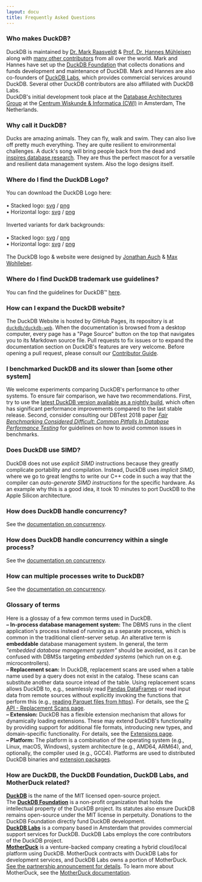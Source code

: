 ```yaml
---
layout: docu
title: Frequently Asked Questions
---
```



### Who makes DuckDB?

DuckDB is maintained by [Dr. Mark Raasveldt](https://mytherin.github.io) & [Prof. Dr. Hannes Mühleisen](https://hannes.muehleisen.org) along with [many other contributors](https://github.com/duckdb/duckdb/graphs/contributors) from all over the world. Mark and Hannes have set up the [DuckDB Foundation](https://duckdb.org/foundation/) that collects donations and funds development and maintenance of DuckDB. Mark and Hannes are also co-founders of [DuckDB Labs](https://www.duckdblabs.com), which provides commercial services around DuckDB. Several other DuckDB contributors are also affiliated with DuckDB Labs.  
DuckDB's initial development took place at the [Database Architectures Group](https://www.cwi.nl/research/groups/database-architectures) at the [Centrum Wiskunde & Informatica (CWI)](https://www.cwi.nl) in Amsterdam, The Netherlands. 

### Why call it DuckDB?

Ducks are amazing animals. They can fly, walk and swim. They can also live off pretty much everything. They are quite resilient to environmental challenges. A duck's song will bring people back from the dead and [inspires database research](/images/wilbur.jpg). They are thus the perfect mascot for a versatile and resilient data management system. Also the logo designs itself.

### Where do I find the DuckDB Logo?

You can download the DuckDB Logo here: <br/>
<br/>
• Stacked logo: [svg](/images/logo-dl/DuckDB_Logo-stacked.svg) / [png](/images/logo-dl/DuckDB_Logo-stacked.png) <br/>
• Horizontal logo: [svg](/images/logo-dl/DuckDB-Logo-horizontal.svg) / [png](/images/logo-dl/DuckDB-Logo-horizontal.png) <br/>
<br/>
Inverted variants for dark backgrounds: <br/>
<br/>
• Stacked logo: [svg](/images/logo-dl/DuckDB_Logo-stacked-dark-mode.svg) / [png](/images/logo-dl/DuckDB_Logo-stacked-dark-mode.png) <br/>
• Horizontal logo: [svg](/images/logo-dl/DuckDB-Logo-horizontal-dark-mode.svg) / [png](/images/logo-dl/DuckDB-Logo-horizontal-dark-mode.png) <br/>
<br/>
The DuckDB logo & website were designed by [Jonathan Auch](http://jonathan-auch.de) & [Max Wohlleber](https://maxwohlleber.de).

### Where do I find DuckDB trademark use guidelines?

You can find the guidelines for DuckDB™ [here](/trademark_guidelines).

### How can I expand the DuckDB website?

The DuckDB Website is hosted by GitHub Pages, its repository is at [`duckdb/duckdb-web`](https://github.com/duckdb/duckdb-web).
When the documentation is browsed from a desktop computer, every page has a "Page Source" button on the top that navigates you to its Markdown source file.
Pull requests to fix issues or to expand the documentation section on DuckDB's features are very welcome.
Before opening a pull request, please consult our [Contributor Guide](https://github.com/duckdb/duckdb/blob/main/CONTRIBUTING.md).

### I benchmarked DuckDB and its slower than \[some other system\]

We welcome experiments comparing DuckDB's performance to other systems.
To ensure fair comparison, we have two recommendations.
First, try to use the [latest DuckDB version available as a nightly build](https://duckdb.org/docs/installation/), which often has significant performance improvements compared to the last stable release.
Second, consider consulting our DBTest 2018 paper [_Fair Benchmarking Considered Difficult: Common Pitfalls In Database Performance Testing_](https://hannes.muehleisen.org/publications/DBTEST2018-performance-testing.pdf) for guidelines on how to avoid common issues in benchmarks.

### Does DuckDB use SIMD?

DuckDB does not use *explicit SIMD* instructions because they greatly complicate portability and compilation. Instead, DuckDB uses *implicit SIMD*, where we go to great lengths to write our C++ code in such a way that the compiler can *auto-generate SIMD instructions* for the specific hardware. As an example why this is a good idea, it took 10 minutes to port DuckDB to the Apple Silicon architecture.

### How does DuckDB handle concurrency?

See the [documentation on concurrency](/docs/connect/concurrency#handling-concurrency).

### How does DuckDB handle concurrency within a single process?

See the [documentation on concurrency](/docs/connect/concurrency#concurrency-within-a-single-process).

### How can multiple processes write to DuckDB?

See the [documentation on concurrency](/docs/connect/concurrency#writing-to-duckdb-from-multiple-processes).

### Glossary of terms

Here is a glossay of a few common terms used in DuckDB.\
**– In-process database management system:** The DBMS runs in the client application's process instead of running as a separate process, which is common in the traditional client–server setup. An alterative term is **embeddable** database management system. In general, the term _"embedded database management system"_ should be avoided, as it can be confused with DBMSs targeting _embedded systems_ (which run on e.g. microcontrollers).\
**– Replacement scan:** In DuckDB, replacement scans are used when a table name used by a query does not exist in the catalog. These scans can substitute another data source intead of the table. Using replacement scans allows DuckDB to, e.g., seamlessly read [Pandas DataFrames](docs/guides/python/sql_on_pandas) or read input data from remote sources without explicitly invoking the functions that perform this (e.g., [reading Parquet files from https](/docs/guides/import/http_import)). For details, see the [C API - Replacement Scans page](/docs/api/c/replacement_scans).\
**– Extension:** DuckDB has a flexible extension mechanism that allows for dynamically loading extensions. These may extend DuckDB's functionality by providing support for additional file formats, introducing new types, and domain-specific functionality. For details, see the [Extensions page](/docs/extensions/overview).\
**– Platform:** The platform is a combination of the operating system (e.g., Linux, macOS, Windows), system architecture (e.g., AMD64, ARM64), and, optionally, the compiler used (e.g., GCC4). Platforms are used to distributed DuckDB binaries and [extension packages](/docs/extensions/working_with_extensions#platforms).

### How are DuckDB, the DuckDB Foundation, DuckDB Labs, and MotherDuck related?

[**DuckDB**](https://duckdb.org/) is the name of the MIT licensed open-source project.\
The [**DuckDB Foundation**](/foundation/) is a non-profit organization that holds the intellectual property of the DuckDB project.
Its statutes also ensure DuckDB remains open-source under the MIT license in perpetuity.
Donations to the DuckDB Foundation directly fund DuckDB development.\
[**DuckDB Labs**](https://duckdblabs.com/) is a company based in Amsterdam that provides commercial support services for DuckDB.
DuckDB Labs employs the core contributors of the DuckDB project.\
[**MotherDuck**](https://motherduck.com/) is a venture-backed company creating a hybrid cloud/local platform using DuckDB.
MotherDuck contracts with DuckDB Labs for development services, and DuckDB Labs owns a portion of MotherDuck.
[See the partnership announcement for details](https://duckdblabs.com/news/2022/11/15/motherduck-partnership.html).
To learn more about MotherDuck, see the [MotherDuck documentation](https://motherduck.com/docs).
